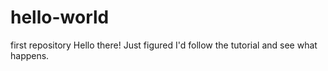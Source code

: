 # hello-world
first repository
Hello there! Just figured I'd follow the tutorial and see what happens.
